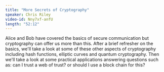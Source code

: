 ```yaml
---
title: "More Secrets of Cryptography"
speaker: Chris Riley
video-id: Nny7xf-anfU
length: "52:12"
---
```

Alice and Bob have covered the basics of secure communication but cryptography can offer us more than this. After a brief refresher on the basics, we'll take a look at some of these other aspects of cryptography including hash functions, elliptic curves and quantum cryptography. Then we'll take a look at some practical applications answering questions such as: can I trust a web of trust? or should I use a block chain for this?